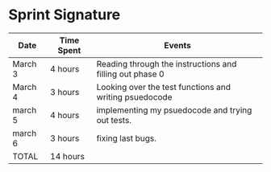 # Sprint Signature



| Date        | Time Spent | Events
|-------------|------------|--------------------
| March 3     | 4 hours    | Reading through the instructions and filling out phase 0
| March 4     | 3 hours    | Looking over the test functions and writing psuedocode
| march 5     | 4 hours    | implementing my psuedocode and trying out tests.
| march 6     | 3 hours    | fixing last bugs.
| TOTAL       | 14 hours   |
